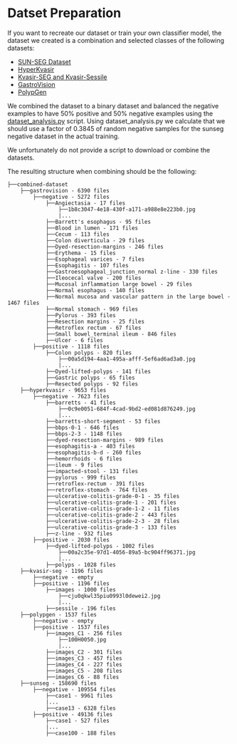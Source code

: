 # Datset Preparation

If you want to recreate our dataset or train your own classifier model, the dataset we created is a combination and selected classes of the following datasets:
- [SUN-SEG Dataset](http://sundatabase.org/)
- [HyperKvasir](https://datasets.simula.no/hyper-kvasir/)
- [Kvasir-SEG and Kvasir-Sessile](https://datasets.simula.no/kvasir-seg/)
- [GastroVision](https://datasets.simula.no/gastrovision/)
- [PolypGen](https://github.com/DebeshJha/PolypGen)

We combined the dataset to a binary dataset and balanced the negative examples to have 50% positive and 50% negative examples using the [dataset_analysis.py](dataset_analysis.py) script. 
Using dataset_analysis.py we calculate that we should use a factor of 0.3845 of random negative samples for the sunseg negative dataset in the actual training.

We unfortunately do not provide a script to download or combine the datasets.

The resulting structure when combining should be the following:

```
├──combined-dataset
    ├──gastrovision - 6390 files
        ├──negative - 5272 files
            ├──Angiectasia - 17 files
                ├──1b8c3047-4e18-430f-a171-a988e8e223b0.jpg
                |...
            ├──Barrett's esophagus - 95 files
            ├──Blood in lumen - 171 files
            ├──Cecum - 113 files
            ├──Colon diverticula - 29 files
            ├──Dyed-resection-margins - 246 files
            ├──Erythema - 15 files
            ├──Esophageal varices - 7 files
            ├──Esophagitis - 107 files
            ├──Gastroesophageal_junction_normal z-line - 330 files
            ├──Ileocecal valve - 200 files
            ├──Mucosal inflammation large bowel - 29 files
            ├──Normal esophagus - 140 files
            ├──Normal mucosa and vascular pattern in the large bowel - 1467 files
            ├──Normal stomach - 969 files
            ├──Pylorus - 393 files
            ├──Resection margins - 25 files
            ├──Retroflex rectum - 67 files
            ├──Small bowel_terminal ileum - 846 files
            ├──Ulcer - 6 files
        ├──positive - 1118 files
            ├──Colon polyps - 820 files
                ├──00a5d194-4aa1-495a-afff-5ef6ad6ad3a0.jpg
                |...
            ├──Dyed-lifted-polyps - 141 files
            ├──Gastric polyps - 65 files
            ├──Resected polyps - 92 files
    ├──hyperkvasir - 9653 files
        ├──negative - 7623 files
            ├──barretts - 41 files
                ├──0c9e0051-684f-4cad-9bd2-ed081d876249.jpg
                |...
            ├──barretts-short-segment - 53 files
            ├──bbps-0-1 - 646 files
            ├──bbps-2-3 - 1148 files
            ├──dyed-resection-margins - 989 files
            ├──esophagitis-a - 403 files
            ├──esophagitis-b-d - 260 files
            ├──hemorrhoids - 6 files
            ├──ileum - 9 files
            ├──impacted-stool - 131 files
            ├──pylorus - 999 files
            ├──retroflex-rectum - 391 files
            ├──retroflex-stomach - 764 files
            ├──ulcerative-colitis-grade-0-1 - 35 files
            ├──ulcerative-colitis-grade-1 - 201 files
            ├──ulcerative-colitis-grade-1-2 - 11 files
            ├──ulcerative-colitis-grade-2 - 443 files
            ├──ulcerative-colitis-grade-2-3 - 28 files
            ├──ulcerative-colitis-grade-3 - 133 files
            ├──z-line - 932 files
        ├──positive - 2030 files
            ├──dyed-lifted-polyps - 1002 files
                ├──00a2c35e-97d1-4056-89a5-bc904ff96371.jpg
                |...
            ├──polyps - 1028 files
    ├──kvasir-seg - 1196 files
        ├──negative - empty
        ├──positive - 1196 files
            ├──images - 1000 files
                ├──cju0qkwl35piu0993l0dewei2.jpg
                |...
            ├──sessile - 196 files
    ├──polypgen - 1537 files
        ├──negative - empty
        ├──positive - 1537 files
            ├──images_C1 - 256 files
                ├──100H0050.jpg
                |...
            ├──images_C2 - 301 files
            ├──images_C3 - 457 files
            ├──images_C4 - 227 files
            ├──images_C5 - 208 files
            ├──images_C6 - 88 files
    ├──sunseg - 158690 files
        ├──negative - 109554 files
            ├──case1 - 9961 files
            |...
            ├──case13 - 6328 files
        ├──positive - 49136 files
            ├──case1 - 527 files
            |...
            ├──case100 - 188 files
```